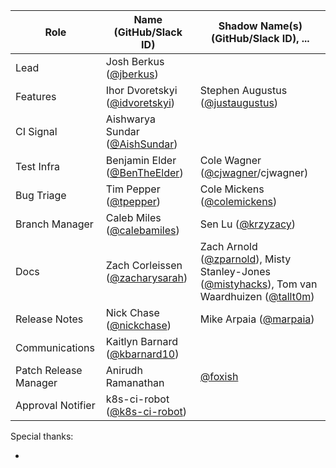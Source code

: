 | **Role** | **Name** (**GitHub/Slack ID**)  | **Shadow Name(s) (GitHub/Slack ID), ...** |
| ------ | ------ | ------ |
| Lead | Josh Berkus ([@jberkus](https://github.com/jberkus))  |  |
| Features | Ihor Dvoretskyi ([@idvoretskyi](https://github.com/idvoretskyi)) | Stephen Augustus ([@justaugustus](https://github.com/justaugustus)) |
| CI Signal | Aishwarya Sundar ([@AishSundar](https://github.com/AishSundar)) | |
| Test Infra | Benjamin Elder ([@BenTheElder](https://github.com/BenTheElder)) | Cole Wagner ([@cjwagner](https://github.com/cjwagner)/cjwagner) |
| Bug Triage | Tim Pepper ([@tpepper](https://github.com/tpepper)) | Cole Mickens ([@colemickens](https://github.com/colemickens)) |
| Branch Manager | Caleb Miles ([@calebamiles](https://github.com/calebamiles)) | Sen Lu ([@krzyzacy](https://github.com/krzyzacy)) |
| Docs | Zach Corleissen ([@zacharysarah](https://github.com/zacharysarah)) | Zach Arnold ([@zparnold](https://github.com/zparnold)), Misty Stanley-Jones ([@mistyhacks](https://github.com/mistyhacks)), Tom van Waardhuizen ([@tallt0m](https://github.com/tallt0m)) |
| Release Notes | Nick Chase ([@nickchase](https://github.com/nickchase)) | Mike Arpaia ([@marpaia](https://github.com/marpaia)) |
| Communications | Kaitlyn Barnard ([@kbarnard10](https://github.com/kbarnard10)) | |
| Patch Release Manager | Anirudh Ramanathan | [@foxish](https://github.com/foxish) |
| Approval Notifier | k8s-ci-robot ([@k8s-ci-robot](https://github.com/k8s-ci-robot)) | | |

Special thanks:

-
